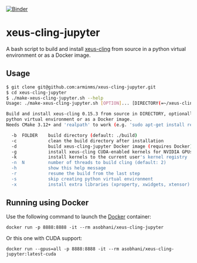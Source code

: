 [![Binder](https://mybinder.org/badge_logo.svg)](https://mybinder.org/v2/gh/arminms/xeus-cling-jupyter/HEAD)

# xeus-cling-jupyter
A bash script to build and install [xeus-cling](https://github.com/jupyter-xeus/xeus-cling) from source in a python virtual environment or as a Docker image.

## Usage

```bash
$ git clone git@github.com:arminms/xeus-cling-jupyter.git
$ cd xeus-cling-jupyter
$ ./make-xeus-cling-jupyter.sh --help
Usage: ./make-xeus-cling-jupyter.sh [OPTION]... [DIRECTORY(=~/xeus-cling(-env))]

Build and install xeus-cling 0.15.3 from source in DIRECTORY, optionally with a
python virtual environment or as a Docker image.
Needs CMake 3.12+ and 'realpath' to work (e.g. 'sudo apt-get install realpath').

  -b  FOLDER    build directory (default: ./build)
  -c            clean the build directory after installation
  -d            build xeus-cling-jupyter Docker image (requires Docker)
  -g            install xeus-cling CUDA-enabled kernels for NVIDIA GPUs
  -k            install kernels to the current user's kernel registry
  -n  N         number of threads to build cling (default: 2)
  -h            show this help message
  -r            resume the build from the last step
  -s            skip creating python virtual environment
  -x            install extra libraries (xproperty, xwidgets, xtensor)
```

## Running using Docker
Use the following command to launch the [Docker](https://docker.io) container:
```
docker run -p 8888:8888 -it --rm asobhani/xeus-cling-jupyter
```
Or this one with CUDA support:
```
docker run --gpus=all -p 8888:8888 -it --rm asobhani/xeus-cling-jupyter:latest-cuda
```
